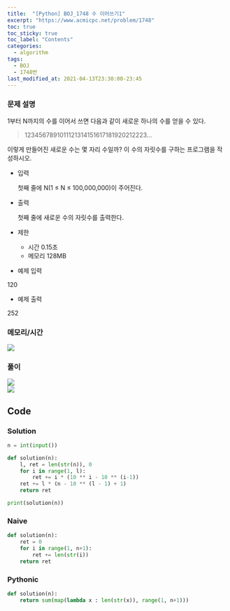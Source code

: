 ```yaml
---
title:  "[Python] BOJ_1748 수 이어쓰기1"
excerpt: "https://www.acmicpc.net/problem/1748"
toc: true
toc_sticky: true
toc_label: "Contents"
categories:
  - algorithm
tags:
  - BOJ
  - 1748번
last_modified_at: 2021-04-13T23:30:00-23:45
---
```


### 문제 설명

1부터 N까지의 수를 이어서 쓰면 다음과 같이 새로운 하나의 수를 얻을 수 있다.

> 1234567891011121314151617181920212223...

이렇게 만들어진 새로운 수는 몇 자리 수일까? 이 수의 자릿수를 구하는 프로그램을 작성하시오.

- 입력

    첫째 줄에 N(1 ≤ N ≤ 100,000,000)이 주어진다.

- 출력

    첫째 줄에 새로운 수의 자릿수를 출력한다.

- 제한
    - 시간 0.15초
    - 메모리 128MB
- 예제 입력

120

- 예제 출력

252

### 메모리/시간
![](https://images.velog.io/images/snoo_py/post/d31cd658-2751-47bd-8ab4-ffb3fc66106b/image.png)

### 풀이
![](https://images.velog.io/images/snoo_py/post/0cc53430-8ff6-4437-a56e-d32c12f08a01/image.png)  
![](https://images.velog.io/images/snoo_py/post/54a9829a-4816-4f0b-8b8d-ecc585a5094e/image.png)


## Code

### Solution

```python
n = int(input())

def solution(n):
    l, ret = len(str(n)), 0
    for i in range(1, l):
        ret += i * (10 ** i - 10 ** (i-1))
    ret += l * (n - 10 ** (l - 1) + 1)
    return ret

print(solution(n))
```
### Naive

```python
def solution(n):
	ret = 0
	for i in range(1, n+1):
		ret += len(str(i))
	return ret
```
### Pythonic
```python
def solution(n):
	return sum(map(lambda x : len(str(x)), range(1, n+1)))
```